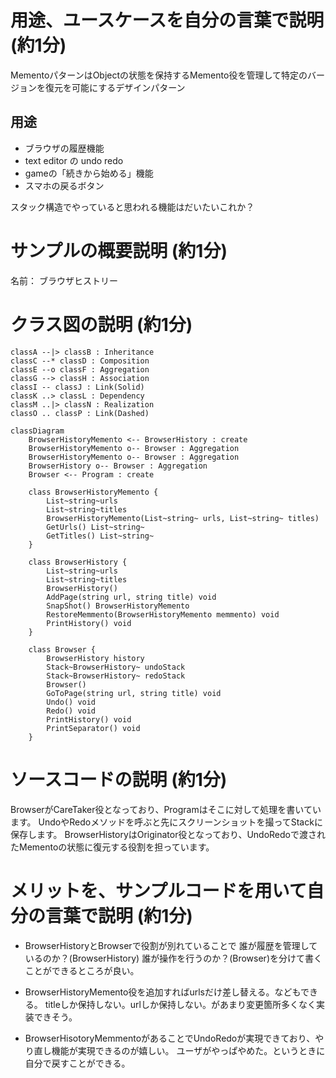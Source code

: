 # 用途、ユースケースを自分の言葉で説明 (約1分)
MementoパターンはObjectの状態を保持するMemento役を管理して特定のバージョンを復元を可能にするデザインパターン

## 用途
- ブラウザの履歴機能
- text editor の undo redo
- gameの「続きから始める」機能
- スマホの戻るボタン

スタック構造でやっていると思われる機能はだいたいこれか？

# サンプルの概要説明 (約1分)
名前： ブラウザヒストリー

# クラス図の説明 (約1分)
    classA --|> classB : Inheritance
    classC --* classD : Composition
    classE --o classF : Aggregation
    classG --> classH : Association
    classI -- classJ : Link(Solid)
    classK ..> classL : Dependency
    classM ..|> classN : Realization
    classO .. classP : Link(Dashed)
```mermaid
classDiagram
    BrowserHistoryMemento <-- BrowserHistory : create
    BrowserHistoryMemento o-- Browser : Aggregation
    BrowserHistoryMemento o-- Browser : Aggregation
    BrowserHistory o-- Browser : Aggregation
    Browser <-- Program : create

    class BrowserHistoryMemento {
        List~string~urls
        List~string~titles
        BrowserHistoryMemento(List~string~ urls, List~string~ titles)
        GetUrls() List~string~
        GetTitles() List~string~
    }

    class BrowserHistory {
        List~string~urls
        List~string~titles
        BrowserHistory()
        AddPage(string url, string title) void
        SnapShot() BrowserHistoryMemento
        RestoreMemmento(BrowserHistoryMemento memmento) void
        PrintHistory() void
    }

    class Browser {
        BrowserHistory history
        Stack~BrowserHistory~ undoStack
        Stack~BrowserHistory~ redoStack
        Browser()
        GoToPage(string url, string title) void
        Undo() void
        Redo() void
        PrintHistory() void
        PrintSeparator() void
    }
```

# ソースコードの説明 (約1分)
BrowserがCareTaker役となっており、Programはそこに対して処理を書いています。
UndoやRedoメソッドを呼ぶと先にスクリーンショットを撮ってStackに保存します。
BrowserHistoryはOriginator役となっており、UndoRedoで渡されたMementoの状態に復元する役割を担っています。

# メリットを、サンプルコードを用いて自分の言葉で説明 (約1分)
- BrowserHistoryとBrowserで役割が別れていることで
誰が履歴を管理しているのか？(BrowserHistory)
誰が操作を行うのか？(Browser)を分けて書くことができるところが良い。

- BrowserHistoryMemento役を追加すればurlsだけ差し替える。などもできる。
titleしか保持しない。urlしか保持しない。があまり変更箇所多くなく実装できそう。

- BrowserHisotoryMemmentoがあることでUndoRedoが実現できており、やり直し機能が実現できるのが嬉しい。
ユーザがやっぱやめた。というときに自分で戻すことができる。

